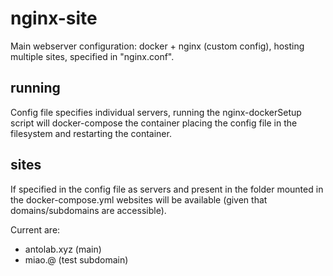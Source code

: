 # nginx-site 
Main webserver configuration: docker + nginx (custom config), hosting multiple sites, specified in "nginx.conf".

## running
Config file specifies individual servers, running the nginx-dockerSetup script will docker-compose the container placing the config file in the filesystem and restarting the container.

## sites
If specified in the config file as servers and present in the folder mounted in the docker-compose.yml websites will be available (given that domains/subdomains are accessible). 

Current are:
- antolab.xyz (main)
- miao.@      (test subdomain)
